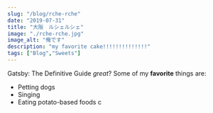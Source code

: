 ```yaml
---
slug: "/blog/rche-rche"
date: "2019-07-31"
title: "大阪　ルシェルシェ"
image: "./rche-rche.jpg"
image_alt: "俺です"
description: "my favorite cake!!!!!!!!!!!!!!" 
tags: ["Blog","Sweets"]
---
```


Gatsby: The Definitive Guide *great*?
Some of my **favorite** things are:
* Petting dogs
* Singing
* Eating potato-based foods c
